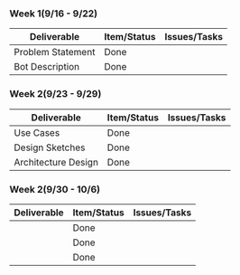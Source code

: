 ### Week 1(9/16 - 9/22)

| Deliverable   | Item/Status   |  Issues/Tasks
| ------------- | ------------  |  ------------
| Problem Statement | Done      | 
| Bot Description   | Done      | 


### Week 2(9/23 - 9/29)

| Deliverable         | Item/Status   |  Issues/Tasks
| -------------       | ------------  |  ------------
| Use Cases           |    Done       | 
| Design Sketches     |    Done       | 
| Architecture Design |    Done       | 


### Week 2(9/30 - 10/6)

| Deliverable         | Item/Status   |  Issues/Tasks
| -------------       | ------------  |  ------------
|                     |    Done       | 
|                     |    Done       | 
|                     |    Done       | 